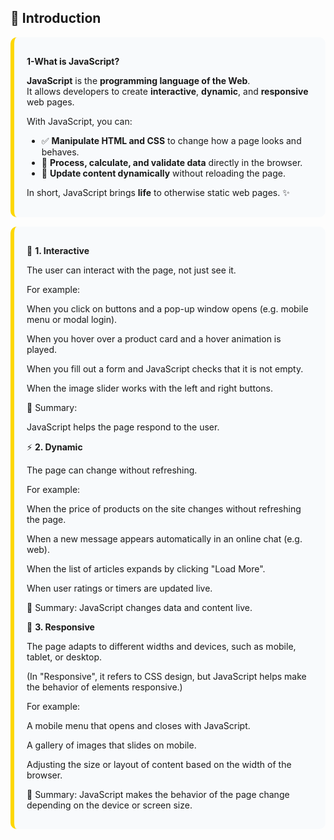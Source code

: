 ## 🚀 Introduction

<div style="
  background-color: #f8fafc;
  padding: 16px 20px;
  border-left: 6px solid #fdd700ff;
  border-radius: 10px;
  margin-top: 8px;
">

**1-What is JavaScript?**

**JavaScript** is the **programming language of the Web**.  
It allows developers to create **interactive**, **dynamic**, and **responsive** web pages.

With JavaScript, you can:
- ✅ **Manipulate HTML and CSS** to change how a page looks and behaves.  
- 🧮 **Process, calculate, and validate data** directly in the browser.  
- 🔄 **Update content dynamically** without reloading the page.

In short, JavaScript brings **life** to otherwise static web pages. ✨

</div>

<div style="
  background-color: #f8fafc;
  padding: 16px 20px;
  border-left: 6px solid #fdd700ff;
  border-radius: 10px;
  margin-top: 15px;
">

💬 **1. Interactive**

The user can interact with the page, not just see it.

For example:

When you click on buttons and a pop-up window opens (e.g. mobile menu or modal login).

When you hover over a product card and a hover animation is played.

When you fill out a form and JavaScript checks that it is not empty.

When the image slider works with the left and right buttons.

📍 Summary:

JavaScript helps the page respond to the user.

⚡ **2. Dynamic**

The page can change without refreshing.

For example:

When the price of products on the site changes without refreshing the page.

When a new message appears automatically in an online chat (e.g. web).

When the list of articles expands by clicking "Load More".

When user ratings or timers are updated live.

📍 Summary:
JavaScript changes data and content live.

📱 **3. Responsive**

The page adapts to different widths and devices, such as mobile, tablet, or desktop.

(In "Responsive", it refers to CSS design, but JavaScript helps make the behavior of elements responsive.)

For example:

A mobile menu that opens and closes with JavaScript.

A gallery of images that slides on mobile.

Adjusting the size or layout of content based on the width of the browser.

📍 Summary:
JavaScript makes the behavior of the page change depending on the device or screen size.
</div>
